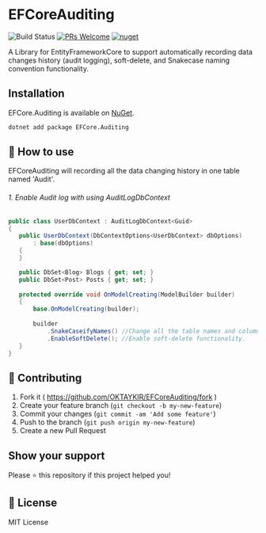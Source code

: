 # EFCoreAuditing
![Build Status](https://github.com/OKTAYKIR/EFCoreAuditing/workflows/CI/badge.svg)
[![PRs Welcome](https://img.shields.io/badge/PRs-welcome-brightgreen.svg)](#contributing)
[![nuget](https://img.shields.io/nuget/v/EFCore.Auditing)](https://www.nuget.org/packages/EFCore.Auditing/)

A Library for EntityFrameworkCore to support automatically recording data changes history (audit logging), soft-delete, and Snakecase naming convention functionality.

## Installation
EFCore.Auditing is available on [NuGet](https://www.nuget.org/packages/EFCore.Auditing/). 

```sh
dotnet add package EFCore.Auditing
```

## 🚀 How to use
EFCoreAuditing will recording all the data changing history in one table named 'Audit'.

###### 1. Enable Audit log with using AuditLogDbContext
 ```c#
public class UserDbContext : AuditLogDbContext<Guid>
{
    public UserDbContext(DbContextOptions<UserDbContext> dbOptions) 
        : base(dbOptions)
    {
    }

    public DbSet<Blog> Blogs { get; set; }
    public DbSet<Post> Posts { get; set; }
    
    protected override void OnModelCreating(ModelBuilder builder)
    {
        base.OnModelCreating(builder);
        
        builder
            .SnakeCaseifyNames() //Change all the table names and column names to snake_case.
            .EnableSoftDelete(); //Enable soft-delete functionality.
    }
}
```

## 🤝 Contributing
1. Fork it ( https://github.com/OKTAYKIR/EFCoreAuditing/fork )
2. Create your feature branch (`git checkout -b my-new-feature`)
3. Commit your changes (`git commit -am 'Add some feature'`)
4. Push to the branch (`git push origin my-new-feature`)
5. Create a new Pull Request  

## Show your support
Please ⭐️ this repository if this project helped you!

## 📝 License
MIT License
